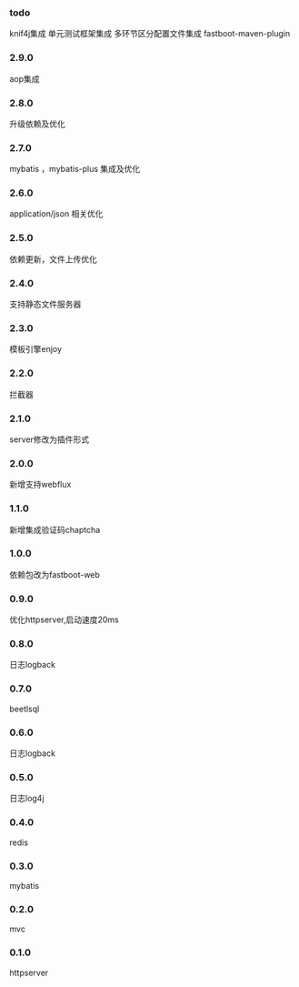 ### todo 
knif4j集成
单元测试框架集成
多环节区分配置文件集成
fastboot-maven-plugin
### 2.9.0

aop集成

### 2.8.0

升级依赖及优化

### 2.7.0

mybatis ，mybatis-plus 集成及优化

### 2.6.0

application/json 相关优化

### 2.5.0

依赖更新，文件上传优化

### 2.4.0

支持静态文件服务器

### 2.3.0

模板引擎enjoy

### 2.2.0

拦截器

### 2.1.0

server修改为插件形式

### 2.0.0

新增支持webflux

### 1.1.0

新增集成验证码chaptcha

### 1.0.0

依赖包改为fastboot-web

### 0.9.0

优化httpserver,启动速度20ms

### 0.8.0

日志logback

### 0.7.0

beetlsql

### 0.6.0

日志logback

### 0.5.0

日志log4j

### 0.4.0

redis

### 0.3.0

mybatis

### 0.2.0

mvc

### 0.1.0

httpserver
